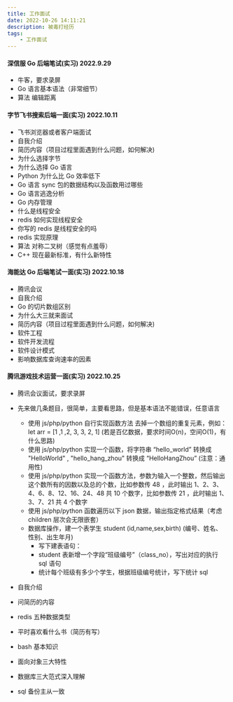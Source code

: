 ```yaml
---
title: 工作面试
date: 2022-10-26 14:11:21
description: 被毒打经历
tags:
	- 工作面试
---
```

#### 深信服 Go 后端笔试(实习) 2022.9.29
- 牛客，要求录屏
- Go 语言基本语法（非常细节）
- 算法 编辑距离 


#### 字节飞书搜索后端一面(实习) 2022.10.11
- 飞书浏览器或者客户端面试
- 自我介绍
- 简历内容（项目过程里面遇到什么问题，如何解决)
- 为什么选择字节
- 为什么选择 Go 语言
- Python 为什么比 Go 效率低下
- Go 语言 sync 包的数据结构以及函数用过哪些
- Go 语言逃逸分析
- Go 内存管理
- 什么是线程安全
- redis 如何实现线程安全
- 你写的 redis 是线程安全的吗
- redis 实现原理
- 算法 对称二叉树（感觉有点羞辱）
- C++ 现在最新标准，有什么新特性

#### 海能达 Go 后端笔试一面(实习) 2022.10.18
- 腾讯会议
- 自我介绍
- Go 的切片数组区别
- 为什么大三就来面试
- 简历内容（项目过程里面遇到什么问题，如何解决)
- 软件工程
- 软件开发流程
- 软件设计模式
- 影响数据库查询速率的因素
 
#### 腾讯游戏技术运营一面(实习) 2022.10.25
- 腾讯会议面试，要求录屏
- 先来做几条题目，很简单，主要看思路，但是基本语法不能错误，任意语言

	- 使用 js/php/python 自行实现函数方法 去掉一个数组的重复元素，例如：let arr = [1 ,1 ,2, 3, 3, 2, 1] (若是百亿数据，要求时间O(n)，空间O(1)，有什么思路)
	- 使用 js/php/python 实现一个函数，将字符串 “hello_world” 转换成 "HelloWorld" , "hello_hang_zhou" 转换成 “HelloHangZhou” (注意：通用性)
	- 使用 js/php/python 实现一个函数方法，参数为输入一个整数，然后输出这个数所有的因数以及总的个数，比如参数传 48 ，此时输出 1、2、3、4、6、8、12、16、24、48 共 10 个数字，比如参数传 21 ，此时输出 1、3、7、21 共 4 个数字
	- 使用 js/php/python 函数遍历以下 json 数据，输出指定格式结果（考虑 children 层次会无限嵌套）	
	- 数据库操作，建一个表学生 student (id,name,sex,birth) (编号、姓名、性别、出生年月)
		- 写下建表语句：
		- student 表新增一个字段“班级编号”（class_no），写出对应的执行 sql 语句
		- 统计每个班级有多少个学生，根据班级编号统计，写下统计 sql
- 自我介绍
- 问简历的内容
- redis 五种数据类型
- 平时喜欢看什么书（简历有写）
- bash 基本知识
- 面向对象三大特性
- 数据库三大范式深入理解
- sql 备份主从一致


